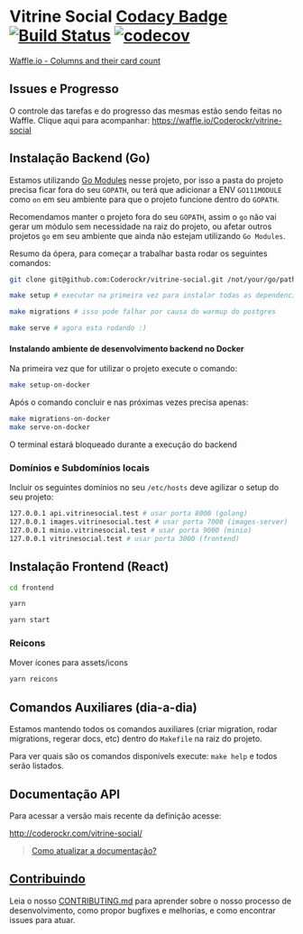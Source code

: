 Vitrine Social [Codacy Badge](https://www.codacy.com/app/lucassabreu/vitrine-social?utm_source=github.com&amp;utm_medium=referral&amp;utm_content=Coderockr/vitrine-social&amp;utm_campaign=Badge_Grade) [![Build Status](https://travis-ci.org/Coderockr/vitrine-social.svg?branch=master)](https://travis-ci.org/Coderockr/vitrine-social) [![codecov](https://codecov.io/gh/Coderockr/vitrine-social/branch/master/graph/badge.svg)](https://codecov.io/gh/Coderockr/vitrine-social)
===============
[Waffle.io - Columns and their card count](https://waffle.io/Coderockr/vitrine-social)

## Issues e Progresso

O controle das tarefas e do progresso das mesmas estão sendo feitas no Waffle. Clique aqui para acompanhar: https://waffle.io/Coderockr/vitrine-social

## Instalação Backend (Go)

Estamos utilizando [Go Modules](https://github.com/golang/go/wiki/Modules) nesse projeto, por isso a pasta do projeto precisa ficar fora do seu `GOPATH`, ou terá que adicionar a ENV `GO111MODULE` como `on` em seu ambiente para que o projeto funcione dentro do `GOPATH`.

Recomendamos manter o projeto fora do seu `GOPATH`, assim o `go` não vai gerar um módulo sem necessidade na raiz do projeto, ou afetar outros projetos `go` em seu ambiente que ainda não estejam utilizando `Go Modules`.

Resumo da ópera, para começar a trabalhar basta rodar os seguintes comandos:

```sh
git clone git@github.com:Coderockr/vitrine-social.git /not/your/go/path/vitrine-social;

make setup # executar na primeira vez para instalar todas as dependencias e ferramentas

make migrations # isso pode falhar por causa do warmup do postgres

make serve # agora esta rodando :)
```

#### Instalando ambiente de desenvolvimento backend no Docker

Na primeira vez que for utilizar o projeto execute o comando:
```sh
make setup-on-docker
```

Após o comando concluir e nas próximas vezes precisa apenas:
```sh
make migrations-on-docker
make serve-on-docker
```

O terminal estará bloqueado durante a execução do backend

### Domínios e Subdomínios locais

Incluir os seguintes domínios no seu `/etc/hosts` deve agilizar o setup do seu projeto:

```sh
127.0.0.1 api.vitrinesocial.test # usar porta 8000 (golang)
127.0.0.1 images.vitrinesocial.test # usar porta 7000 (images-server)
127.0.0.1 minio.vitrinesocial.test # usar porta 9000 (minio)
127.0.0.1 vitrinesocial.test # usar porta 3000 (frontend)
```

## Instalação Frontend (React)

```sh
cd frontend

yarn

yarn start
```


### Reicons

Mover ícones para assets/icons

```sh
yarn reicons
```

## Comandos Auxiliares (dia-a-dia)

Estamos mantendo todos os comandos auxiliares (criar migration, rodar migrations, regerar docs, etc) dentro do `Makefile` na raiz do projeto.

Para ver quais são os comandos disponívels execute: `make help` e todos serão listados.

## Documentação API

Para acessar a versão mais recente da definição acesse:

http://coderockr.com/vitrine-social/

> [Como atualizar a documentação?](./CONTRIBUTING.md#atualize-a-documentação)

## [Contribuindo](./CONTRIBUTING.md)

Leia o nosso [CONTRIBUTING.md](./CONTRIBUTING.md) para aprender sobre o nosso processo de desenvolvimento, como propor bugfixes e melhorias, e como encontrar issues para atuar.

